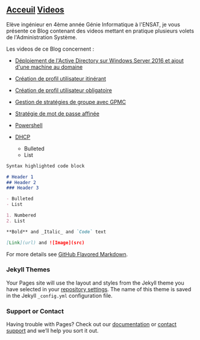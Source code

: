 ## [Acceuil](https://yousrahzt.github.io)   [Videos](https://yousrahzt.github.io/videos)


  Elève ingénieur en 4ème année Génie Informatique à l'ENSAT, je vous présente ce Blog contenant des videos mettant en pratique plusieurs volets de l'Administration Système.
  
 
  Les videos de ce Blog concernent :

- [Déploiement de l'Active Directory sur Windows Server 2016 et ajout d'une machine au domaine](activeDirectory.md)
- [Création de profil utilisateur itinérant]()
- [Création de profil utilisateur obligatoire]()
- [Gestion de stratégies de groupe avec GPMC]()
- [Stratégie de mot de passe affinée]()
- [Powershell]()
- [DHCP]()
   
  
  - Bulleted
  - List
  
 
 
```markdown
Syntax highlighted code block

# Header 1
## Header 2
### Header 3

- Bulleted
- List

1. Numbered
2. List

**Bold** and _Italic_ and `Code` text

[Link](url) and ![Image](src)
```

For more details see [GitHub Flavored Markdown](https://guides.github.com/features/mastering-markdown/).

### Jekyll Themes

Your Pages site will use the layout and styles from the Jekyll theme you have selected in your [repository settings](https://github.com/yousrahzt/yousrahzt.github.io/settings). The name of this theme is saved in the Jekyll `_config.yml` configuration file.

### Support or Contact

Having trouble with Pages? Check out our [documentation](https://help.github.com/categories/github-pages-basics/) or [contact support](https://github.com/contact) and we’ll help you sort it out.
